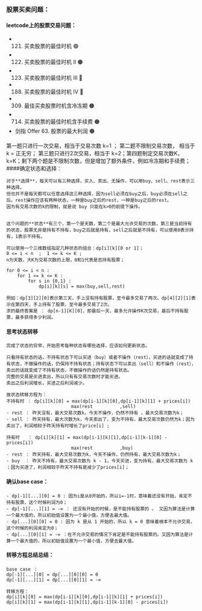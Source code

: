 ### 股票买卖问题：

#### leetcode上的股票交易问题：
- 121. 买卖股票的最佳时机	🟢
- 122. 买卖股票的最佳时机 II	🟠
- 123. 买卖股票的最佳时机 III	🔴
- 188. 买卖股票的最佳时机 IV	🔴
- 309. 最佳买卖股票时机含冷冻期	🟠
- 714. 买卖股票的最佳时机含手续费	🟠
- 剑指 Offer 63. 股票的最大利润	🟠

第一题只进行一次交易，相当于交易次数 k=1 ； 第二题不限制交易次数， 相当于 k = 正无穷； 第三题只进行2次交易，相当于 k=2；第四题制定交易次数K，k=K；剩下两个题是不限制次数，但是增加了额外条件，例如冷冻期和手续费；
####确定状态和选择：

    对于**选择**，每天可以有三种选择，买入、卖出、无操作，可以用buy、sell、rest表示三种选择。
    但也并不是每天都可以任意选择这三种选择，因为sell必须在buy之后，buy必须在sell之后。rest操作应该有两种状态，一种是buy之后的rest，一种是buy之后的rest。
    因为有交易次数的k的限制，就是说 buy 只能在k>0的前提下操作。
    
    
    这个问题的**状态**有三个，第一个是天数，第二个是最大允许交易的次数，第三是当前持有的状态，股票无非是持有不持有，buy之后就是持有，sell之后就是不持有，可以使用0表示持有，1表示不持有。
    
    可以使用一个三维数组指定几种状态的组合：dp[i][k][0 or 1]；
    0 <= i < n  ;  1 <= k <= K ;
    n为天数，大K为交易次数的上限，0和1代表是否持有股票；
    
```text
for 0 <= i < n :
    for 1 <= k <= K :
        for s in {0,1} : 
            dp[i][k][s] = max(buy,sell,rest) 
```
    例如：dp[3][2][0]表示第三天，手上没有持有股票，至今最多交易了两次。dp[4][2][1]表示在第四天，手上持有了股票，至今最多交易了2次。
    求的最终答案是 ： dp[n-1][K][0]，即最后一天，最多允许操作K次交易，最后不持有股票，最多获得多少利润。    


#### 思考状态转移
    完成了状态的穷举，开始思考每种状态有哪些选择，应该如何更新状态。
    
    只看持有状态的话，不持有状态下可以买进（buy）或者不操作（rest），买进的话就变成了持有状态，不做操作的话，仍保持不持有状态；持有状态下可以卖出（sell）和不操作（rest），卖出的话就变成了不持有状态，不做操作的话仍然是持有状态。
    完整的交易是买进卖出，所以只有有交易次数时才能买进。
    卖出之后利润增长，买进之后利润减少。
    
    故状态转移方程为：
    不持有时 ： dp[i][k][0] = max(dp[i-1][k][0],dp[i-1][k][1] + prices[i])
                            max(rest          ,sell)
    - rest ： 昨天没有，最大交易次数k，今天不操作，仍然不持有 ，最大交易次数为k； 
    - sell ： 昨天持有，最大次数为k，今天卖出了，变为不持有，最大交易次数仍然为k；因为卖出了，利润相较于昨天持有时增长了price[i] ;
                            
    持有时   ： dp[i][k][1] = max(dp[i-1][k][1],dp[i-1][k-1][0] - prices[i]) 
                            max(rest          ,buy)
    - rest ： 昨天持有，最大交易次数为k，今天不操作，仍然持有，最大交易次数为k；
    - buy  ： 昨天不持有，最大交易次数为 k - 1，今天买进，变为持有，最大交易次数为 k ；因为买进了，利润相较于昨天不持有是减少了prices[i]；
    
#### 确认base case：
    - dp[-1][...][0] = 0 : 因为i是从0开始的，所以i=-1时，意味着还没有开始，肯定不持有股票，这个时候利润为0；
    - dp[-1][...][1] = -∞ ： 还没有开始的时候，是不能持有股票的 。 又因为算法是计算一个最大值的，所以初始值设置为一个最小值，方便去最大值。
    - dp[...][0][0] = 0 : 因为 k 是从 1 开始的，所以 k = 0 意味着根本不允许交易，这个时候的利润肯定为0；
    - dp[...][0][1] = -∞ ：在不允许交易的情况下肯定是不能持有股票的。又因为算法是计算一个最大值的，所以初始值设置为一个最小值，方便去最大值。
    


#### 转移方程总结总结：
    base case ：
    dp[-1][...][0] = dp[...][0][0] = 0
    dp[-1][...][1] = dp[...][0][1] = -∞
    
    转移方程：
    dp[i][k][0] = max(dp[i-1][k][0],dp[i-1][k][1] + prices[i])
    dp[i][k][1] = max(dp[i-1][k][1],dp[i-1][k-1][0] - prices[i])